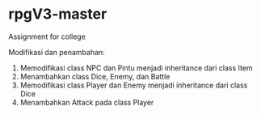 # rpgV3-master
Assignment for college

Modifikasi dan penambahan:
1. Memodifikasi class NPC dan Pintu menjadi inheritance dari class Item
2. Menambahkan class Dice, Enemy, dan Battle
3. Memodifikasi class Player dan Enemy menjadi inheritance dari class Dice
4. Menambahkan Attack pada class Player
